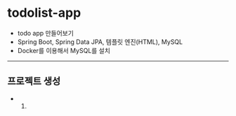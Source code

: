 

# todolist-app

- todo app 만들어보기
- Spring Boot, Spring Data JPA, 템플릿 엔진(HTML), MySQL
- Docker를 이용해서 MySQL를 설치

--- 

## 프로젝트 생성

- 1) 
